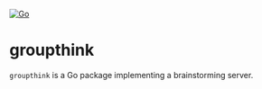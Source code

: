 [![Go](https://github.com/qba73/groupthink/actions/workflows/go.yml/badge.svg)](https://github.com/qba73/groupthink/actions/workflows/go.yml)

# groupthink

`groupthink` is a Go package implementing a brainstorming server.
